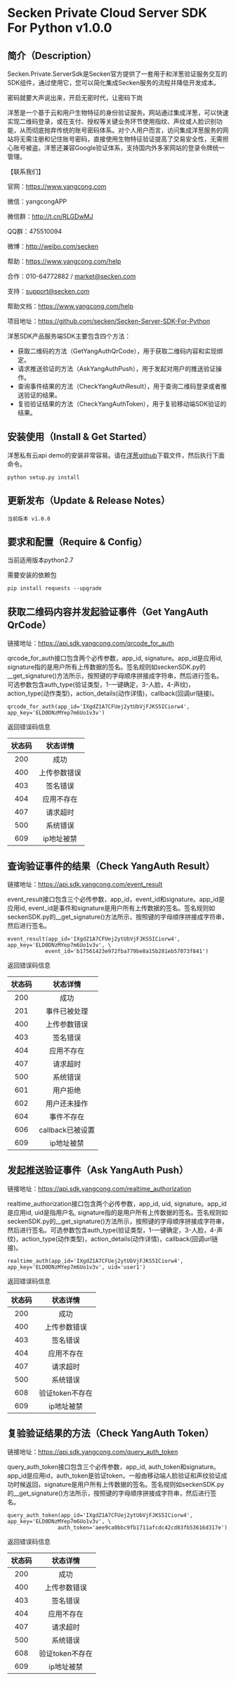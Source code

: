 
# Secken Private Cloud Server SDK For Python v1.0.0

## 简介（Description）
Secken.Private.ServerSdk是Secken官方提供了一套用于和洋葱验证服务交互的SDK组件，通过使用它，您可以简化集成Secken服务的流程并降低开发成本。

密码就要大声说出来，开启无密时代，让密码下岗

洋葱是一个基于云和用户生物特征的身份验证服务。网站通过集成洋葱，可以快速实现二维码登录，或在支付、授权等关键业务环节使用指纹、声纹或人脸识别功能，从而彻底抛弃传统的账号密码体系。对个人用户而言，访问集成洋葱服务的网站将无需注册和记住账号密码，直接使用生物特征验证提高了交易安全性，无需担心账号被盗。洋葱还兼容Google验证体系，支持国内外多家网站的登录令牌统一管理。

【联系我们】

官网：https://www.yangcong.com

微信：yangcongAPP

微信群：http://t.cn/RLGDwMJ

QQ群：475510094

微博：http://weibo.com/secken

帮助：https://www.yangcong.com/help

合作：010-64772882 / market@secken.com

支持：support@secken.com

帮助文档：https://www.yangcong.com/help

项目地址：https://github.com/secken/Secken-Server-SDK-For-Python

洋葱SDK产品服务端SDK主要包含四个方法：
* 获取二维码的方法（GetYangAuthQrCode），用于获取二维码内容和实现绑定。
* 请求推送验证的方法（AskYangAuthPush），用于发起对用户的推送验证操作。
* 查询事件结果的方法（CheckYangAuthResult），用于查询二维码登录或者推送验证的结果。
* 复验验证结果的方法（CheckYangAuthToken），用于复验移动端SDK验证的结果。

## 安装使用（Install & Get Started）

洋葱私有云api demo的安装非常容易。请在[洋葱github](https://github.com/secken/Secken-Server-SDK-For-Python)下载文件，然后执行下面命令。

```
python setup.py install
```

## 更新发布（Update & Release Notes）

```
当前版本 v1.0.0
```

## 要求和配置（Require & Config）

当前适用版本python2.7

需要安装的依赖包

```
pip install requests --upgrade
```

## 获取二维码内容并发起验证事件（Get YangAuth QrCode）

链接地址：https://api.sdk.yangcong.com/qrcode_for_auth

qrcode_for_auth接口包含两个必传参数，app_id, signature。app_id是应用id, signature指的是用户所有上传数据的签名。签名规则如seckenSDK.py的__get_signature()方法所示，按照键的字母顺序拼接成字符串，然后进行签名。可选参数包含auth_type(验证类型，1-一键确定，3-人脸，4-声纹)，action_type(动作类型)，action_details(动作详情)，callback(回调url链接)。

```
qrcode_for_auth(app_id='IXgdZ1A7CFUej2ytUbVjFJKS5ICiorw4', app_key='ELD0DNzMYep7m6Uo1v3v')
```

返回错误码信息

|    状态码   | 		状态详情 		  |
|:----------:|:-----------------:|
|  200       |       成功         |
|  400       |       上传参数错误  |
|  403       |       签名错误                |
|  404       |       应用不存在                |
|  407       |       请求超时                |
|  500       |       系统错误                |
|  609       |       ip地址被禁                |

## 查询验证事件的结果（Check YangAuth Result）

链接地址：https://api.sdk.yangcong.com/event_result

event_result接口包含三个必传参数，app_id，event_id和signature。app_id是应用id, event_id是事件和signature是用户所有上传数据的签名。签名规则如seckenSDK.py的__get_signature()方法所示，按照键的字母顺序拼接成字符串，然后进行签名。

```
event_result(app_id='IXgdZ1A7CFUej2ytUbVjFJKS5ICiorw4', app_key='ELD0DNzMYep7m6Uo1v3v', \
            event_id='b17561423e972fba779be8a15b281eb57073f841')
```

返回错误码信息

|    状态码   | 		状态详情 		  |
|:----------:|:-----------------:|
|  200       |       成功         |
|  201       |       事件已被处理                |
|  400       |       上传参数错误  |
|  403       |       签名错误                |
|  404       |       应用不存在                |
|  407       |       请求超时                |
|  500       |       系统错误                |
|  601       |       用户拒绝                |
|  602       |       用户还未操作                |
|  604       |       事件不存在                |
|  606       |       callback已被设置                |
|  609       |       ip地址被禁                |

## 发起推送验证事件（Ask YangAuth Push）

链接地址：https://api.sdk.yangcong.com/realtime_authorization

realtime_authorization接口包含两个必传参数，app_id, uid, signature。app_id是应用id, uid是指用户名, signature指的是用户所有上传数据的签名。签名规则如seckenSDK.py的__get_signature()方法所示，按照键的字母顺序拼接成字符串，然后进行签名。可选参数包含auth_type(验证类型，1-一键确定，3-人脸，4-声纹)，action_type(动作类型)，action_details(动作详情)，callback(回调url链接)。

```
realtime_auth(app_id='IXgdZ1A7CFUej2ytUbVjFJKS5ICiorw4', app_key='ELD0DNzMYep7m6Uo1v3v', uid='user1')
```

返回错误码信息

|    状态码   | 		状态详情 		  |
|:----------:|:-----------------:|
|  200       |       成功         |
|  400       |       上传参数错误  |
|  403       |       签名错误                |
|  404       |       应用不存在                |
|  407       |       请求超时                |
|  500       |       系统错误                |
|  608       |       验证token不存在           |
|  609       |       ip地址被禁                |

## 复验验证结果的方法（Check YangAuth Token）

链接地址：https://api.sdk.yangcong.com/query_auth_token

query_auth_token接口包含三个必传参数，app_id, auth_token和signature。app_id是应用id，auth_token是验证token，一般由移动端人脸验证和声纹验证成功时候返回，signature是用户所有上传数据的签名。签名规则如seckenSDK.py的__get_signature()方法所示，按照键的字母顺序拼接成字符串，然后进行签名。

```
query_auth_token(app_id='IXgdZ1A7CFUej2ytUbVjFJKS5ICiorw4', app_key='ELD0DNzMYep7m6Uo1v3v', \
				auth_token='aee9ca0bbc9fb1711afcdc42cd83fb53616d317e')
```

返回错误码信息

|    状态码   | 		状态详情 		  |
|:----------:|:-----------------:|
|  200       |       成功         |
|  400       |       上传参数错误  |
|  403       |       签名错误                |
|  404       |       应用不存在                |
|  407       |       请求超时                |
|  500       |       系统错误                |
|  608       |       验证token不存在           |
|  609       |       ip地址被禁                |




